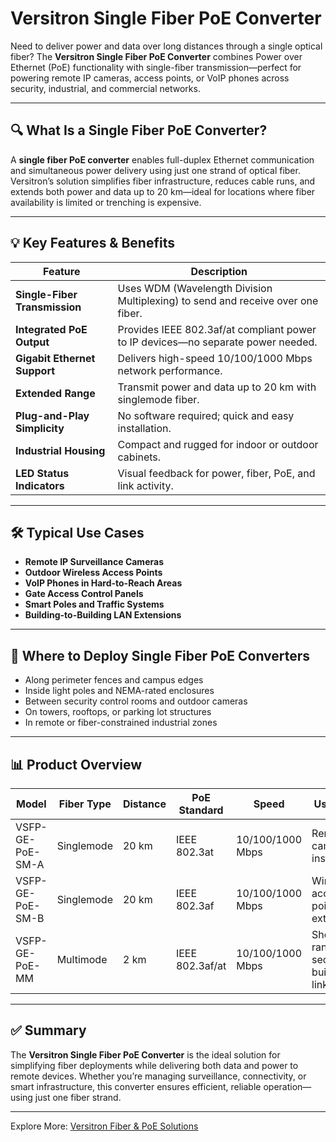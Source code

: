 # Versitron Single Fiber PoE Converter

Need to deliver power and data over long distances through a single optical fiber? The **Versitron Single Fiber PoE Converter** combines Power over Ethernet (PoE) functionality with single-fiber transmission—perfect for powering remote IP cameras, access points, or VoIP phones across security, industrial, and commercial networks.

---

## 🔍 What Is a Single Fiber PoE Converter?

A **single fiber PoE converter** enables full-duplex Ethernet communication and simultaneous power delivery using just one strand of optical fiber. Versitron’s solution simplifies fiber infrastructure, reduces cable runs, and extends both power and data up to 20 km—ideal for locations where fiber availability is limited or trenching is expensive.

---

## 💡 Key Features & Benefits

| Feature                          | Description                                                                 |
|----------------------------------|------------------------------------------------------------------------------|
| **Single-Fiber Transmission**    | Uses WDM (Wavelength Division Multiplexing) to send and receive over one fiber. |
| **Integrated PoE Output**        | Provides IEEE 802.3af/at compliant power to IP devices—no separate power needed. |
| **Gigabit Ethernet Support**     | Delivers high-speed 10/100/1000 Mbps network performance.                     |
| **Extended Range**               | Transmit power and data up to 20 km with singlemode fiber.                    |
| **Plug-and-Play Simplicity**     | No software required; quick and easy installation.                            |
| **Industrial Housing**           | Compact and rugged for indoor or outdoor cabinets.                            |
| **LED Status Indicators**        | Visual feedback for power, fiber, PoE, and link activity.                     |

---

## 🛠️ Typical Use Cases

- **Remote IP Surveillance Cameras**  
- **Outdoor Wireless Access Points**  
- **VoIP Phones in Hard-to-Reach Areas**  
- **Gate Access Control Panels**  
- **Smart Poles and Traffic Systems**  
- **Building-to-Building LAN Extensions**

---

## 🛒 Where to Deploy Single Fiber PoE Converters

- Along perimeter fences and campus edges  
- Inside light poles and NEMA-rated enclosures  
- Between security control rooms and outdoor cameras  
- On towers, rooftops, or parking lot structures  
- In remote or fiber-constrained industrial zones

---

## 📊 Product Overview

| Model               | Fiber Type   | Distance     | PoE Standard    | Speed             | Use Case                          |
|---------------------|--------------|--------------|------------------|--------------------|-----------------------------------|
| VSFP-GE-PoE-SM-A    | Singlemode   | 20 km        | IEEE 802.3at     | 10/100/1000 Mbps   | Remote IP camera installation     |
| VSFP-GE-PoE-SM-B    | Singlemode   | 20 km        | IEEE 802.3af     | 10/100/1000 Mbps   | Wireless access point extension   |
| VSFP-GE-PoE-MM      | Multimode    | 2 km         | IEEE 802.3af/at  | 10/100/1000 Mbps   | Short-range secure building link  |

---

## ✅ Summary

The **Versitron Single Fiber PoE Converter** is the ideal solution for simplifying fiber deployments while delivering both data and power to remote devices. Whether you’re managing surveillance, connectivity, or smart infrastructure, this converter ensures efficient, reliable operation—using just one fiber strand.

---

Explore More: [Versitron Fiber & PoE Solutions](https://www.versitron.com/collections/industrial-media-converters)
